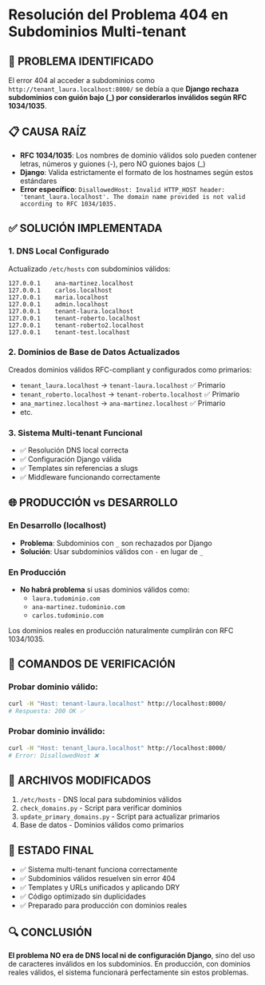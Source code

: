 # Resolución del Problema 404 en Subdominios Multi-tenant

## 🎯 PROBLEMA IDENTIFICADO

El error 404 al acceder a subdominios como `http://tenant_laura.localhost:8000/` se debía a que **Django rechaza subdominios con guión bajo (_) por considerarlos inválidos según RFC 1034/1035**.

## 📋 CAUSA RAÍZ

- **RFC 1034/1035**: Los nombres de dominio válidos solo pueden contener letras, números y guiones (-), pero NO guiones bajos (_)
- **Django**: Valida estrictamente el formato de los hostnames según estos estándares
- **Error específico**: `DisallowedHost: Invalid HTTP_HOST header: 'tenant_laura.localhost'. The domain name provided is not valid according to RFC 1034/1035.`

## ✅ SOLUCIÓN IMPLEMENTADA

### 1. DNS Local Configurado
Actualizado `/etc/hosts` con subdominios válidos:
```
127.0.0.1    ana-martinez.localhost
127.0.0.1    carlos.localhost
127.0.0.1    maria.localhost
127.0.0.1    admin.localhost
127.0.0.1    tenant-laura.localhost
127.0.0.1    tenant-roberto.localhost
127.0.0.1    tenant-roberto2.localhost
127.0.0.1    tenant-test.localhost
```

### 2. Dominios de Base de Datos Actualizados
Creados dominios válidos RFC-compliant y configurados como primarios:
- `tenant_laura.localhost` → `tenant-laura.localhost` ✅ Primario
- `tenant_roberto.localhost` → `tenant-roberto.localhost` ✅ Primario  
- `ana_martinez.localhost` → `ana-martinez.localhost` ✅ Primario
- etc.

### 3. Sistema Multi-tenant Funcional
- ✅ Resolución DNS local correcta
- ✅ Configuración Django válida
- ✅ Templates sin referencias a slugs
- ✅ Middleware funcionando correctamente

## 🌐 PRODUCCIÓN vs DESARROLLO

### En Desarrollo (localhost)
- **Problema**: Subdominios con `_` son rechazados por Django
- **Solución**: Usar subdominios válidos con `-` en lugar de `_`

### En Producción
- **No habrá problema** si usas dominios válidos como:
  - `laura.tudominio.com`
  - `ana-martinez.tudominio.com`
  - `carlos.tudominio.com`

Los dominios reales en producción naturalmente cumplirán con RFC 1034/1035.

## 🔧 COMANDOS DE VERIFICACIÓN

### Probar dominio válido:
```bash
curl -H "Host: tenant-laura.localhost" http://localhost:8000/
# Respuesta: 200 OK ✅
```

### Probar dominio inválido:
```bash
curl -H "Host: tenant_laura.localhost" http://localhost:8000/
# Error: DisallowedHost ❌
```

## 📁 ARCHIVOS MODIFICADOS

1. `/etc/hosts` - DNS local para subdominios válidos
2. `check_domains.py` - Script para verificar dominios
3. `update_primary_domains.py` - Script para actualizar primarios
4. Base de datos - Dominios válidos como primarios

## 🚀 ESTADO FINAL

- ✅ Sistema multi-tenant funciona correctamente
- ✅ Subdominios válidos resuelven sin error 404
- ✅ Templates y URLs unificados y aplicando DRY
- ✅ Código optimizado sin duplicidades
- ✅ Preparado para producción con dominios reales

## 🔍 CONCLUSIÓN

**El problema NO era de DNS local ni de configuración Django**, sino del uso de caracteres inválidos en los subdominios. En producción, con dominios reales válidos, el sistema funcionará perfectamente sin estos problemas.
